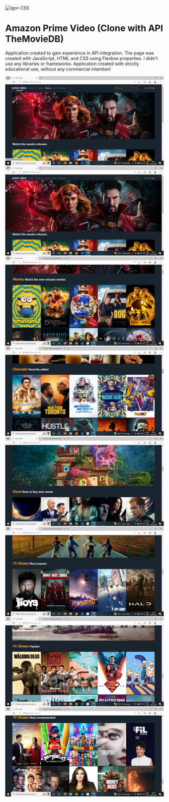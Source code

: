 <img align="center" alt="Igor-CSS" height="150" width="150"  src="https://cdn.cdnlogo.com/logos/a/54/amazon-prime-video.svg"></a>
<h1>Amazon Prime Video (Clone with API TheMovieDB)</h1>

<p>Application created to gain experience in API integration.
The page was created with JavaScript, HTML and CSS using Flexbox properties. I didn't use any libraries or frameworks.
Application created with strictly educational use, without any commercial intention!</p>

<img src="img-final-design/prime-1.png" alt="print-1">
<img src="img-final-design/prime-2.png" alt="print-2">
<img src="img-final-design/prime-3.png" alt="print-3">
<img src="img-final-design/prime-4.png" alt="print-4">
<img src="img-final-design/prime-5.png" alt="print-5">
<img src="img-final-design/prime-6.png" alt="print-6">
<img src="img-final-design/prime-7.png" alt="print-7">
<img src="img-final-design/prime-8.png" alt="print-8">